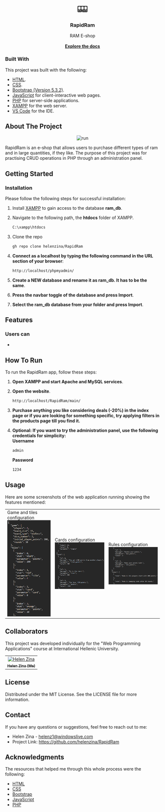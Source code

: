 <div align="center">
<img src="https://github.com/helenzina/RapidRam/blob/main/ram.svg"/>
<h3 align="center">RapidRam</h3>
<p align="center">
RAM E-shop
<br/>
<br/>
<a href="https://github.com/helenzina/RapidRam"><strong>Explore the docs</strong></a>
</p>
</div>

 ### Built With

This project was built with the following:
- <a href="https://www.w3schools.com/html/">HTML</a>.
- <a href="https://www.w3schools.com/css/">CSS</a>. 
- <a href="https://getbootstrap.com/docs/5.3/getting-started/introduction/">Bootstrap (Version 5.3.2)</a>.
- <a href="https://www.w3schools.com/js/">JavaScript</a> for client-interactive web pages. 
- <a href="https://www.w3schools.com/php/">PHP</a> for server-side applications.
- <a href="https://www.apachefriends.org/download.html">XAMPP</a> for the web server. 
- <a href="https://code.visualstudio.com/">VS Code</a> for the IDE.

 ## About The Project
 
<p align="center">
<img src="https://github.com/helenzina/RapidRam/blob/main/run.gif"  title="run"/>
</p>

RapidRam is an e-shop that allows users to purchase different types of ram and in large quantities, if they like. The purpose of this project was for practising CRUD operations in PHP through an administration panel.



## Getting Started
 
 ### Installation
 
<p>Please follow the following steps for successful installation:</p>

1. Install <a href="https://www.apachefriends.org/download.html">XAMPP</a> to gain access to the database **ram_db**.
2. Navigate to the following path, the **htdocs** folder of XAMPP.
   ```sh
   C:\xampp\htdocs
   ```
   
3. Clone the repo
   ```sh
   gh repo clone helenzina/RapidRam
   ```

4. **Connect as a localhost by typing the following command in the URL section of your browser**:
    ```sh
   http://localhost/phpmyadmin/
    ```

5. **Create a NEW database and rename it as ram_db. It has to be the same**.
  
6. **Press the navbar toggle of the database and press Import**.

7. **Select the ram_db database from your folder and press Import**.

 ## Features
### Users can

- 


## How To Run

To run the RapidRam app, follow these steps:

1. **Open XAMPP and start Apache and MySQL services**.

2. **Open the website**.
    ```sh
   http://localhost/RapidRam/main/
    ```
3. **Purchase anything you like considering deals (-20%) in the index page or if you are looking for something specific, try applying filters in the products page till you find it.**

4. **Optional: If you want to try the administration panel, use the following credentials for simplicity:** <br>
   **Username**
    ```sh
    admin
    ```
   **Password**
    ```sh
    1234
    ```


 ## Usage
 
Here are some screenshots of the web application running showing the features mentioned:

<table>
  <tr>
    <td>
    Game and tiles configuration
     <img src="https://github.com/helenzina/Game-Generator/blob/main/screenshots/json_1.png" title="json_1"/>
    </td>
    <td>
    Cards configuration
     <img src="https://github.com/helenzina/Game-Generator/blob/main/screenshots/json_2.png" title="json_2"/>
    </td>
    <td>
    Rules configuration
     <img src="https://github.com/helenzina/Game-Generator/blob/main/screenshots/json_3.png" title="json_3"/>
    </td>
</tr>
</table>


 
## Collaborators

<p>This project was developed individually for the "Web Programming Applications" course at International Hellenic University.</p>
<table>
<tr>

<td align="center">
<a href="https://github.com/helenzina">
<img src="https://avatars.githubusercontent.com/u/128386591?v=4" width="100;" alt="Helen Zina"/><br>
<sub>
<b>Helen Zina (Me)</b>
</sub>
</a>
</td>

</tr>
</table>

 ## License

Distributed under the MIT License. See the LICENSE file for more information.

 ## Contact
 
If you have any questions or suggestions, feel free to reach out to me:
- Helen Zina - helenz1@windowslive.com
- Project Link: https://github.com/helenzina/RapidRam

 ## Acknowledgments

The resources that helped me through this whole process were the following:

- [HTML](https://www.w3schools.com/html/)
- [CSS](https://www.w3schools.com/css/)
- [Bootstrap](https://www.w3schools.com/bootstrap5/index.php)
- [JavaScript](https://www.w3schools.com/js/)
- [PHP](https://www.w3schools.com/php/)
